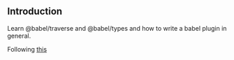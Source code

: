 ## Introduction

Learn @babel/traverse and @babel/types and how to write a babel plugin in
general.

Following [this](https://www.sitepoint.com/understanding-asts-building-babel-plugin/)
